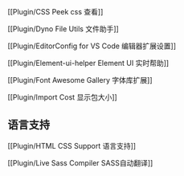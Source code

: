 [[Plugin/CSS Peek css 查看]]

[[Plugin/Dyno File Utils 文件助手]]

[[Plugin/EditorConfig for VS Code 编辑器扩展设置]]

[[Plugin/Element-ui-helper Element UI 实时帮助]]

[[Plugin/Font Awesome Gallery 字体库扩展]]

[[Plugin/Import Cost 显示包大小]]



## 语言支持

[[Plugin/HTML CSS Support 语言支持]]

[[Plugin/Live Sass Compiler SASS自动翻译]]







